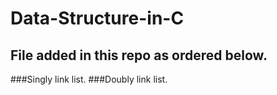 # Data-Structure-in-C
## File added in this repo as ordered below. 

###Singly link list.
###Doubly link list.


